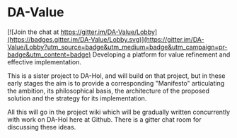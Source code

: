 # DA-Value

[![Join the chat at https://gitter.im/DA-Value/Lobby](https://badges.gitter.im/DA-Value/Lobby.svg)](https://gitter.im/DA-Value/Lobby?utm_source=badge&utm_medium=badge&utm_campaign=pr-badge&utm_content=badge)
Developing a platform for value refinement and effective implementation.

This is a sister project to DA-Hol, and will build on that project, but in these early stages the aim is to provide a corresponding "Manifesto" articulating the ambition, its philosophical basis, the architecture of the proposed solution and the strategy for its implementation.

All this will go in the project wiki which will be gradually written concurrently with work on DA-Hol here at Github.
There is a gitter chat room for discussing these ideas.
